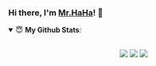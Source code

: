 ### Hi there, I'm [Mr.HaHa](https://www.mrhaha-dw.com)! 👋


<details open>
 <summary> 😇 <b>My Github Stats</b>: </summary>
<br>
<p align = "center">
  <img src = "https://github-readme-stats-vwbs6mhuk-a602017206.vercel.app/api?username=a602017206&show_icons=true&icon_color=000000&title_color=000000&text_color=000000&bg_color=30,7fffd4,ffff00,ff66ff,ff56ff,00ffff&line_height=33&hide_border=true&count_private=true&locale=cn">
  <img src = "https://github-readme-stats-vwbs6mhuk-a602017206.vercel.app/api/top-langs/?username=a602017206&theme=calm&hide_border=true&locale=cn">
 <img src = "https://github-readme-stats-vwbs6mhuk-a602017206.vercel.app/api/pin/?username=a602017206&theme=calm&hide_border=true&locale=cn&repo=SampleSite">
</p>
</details>

